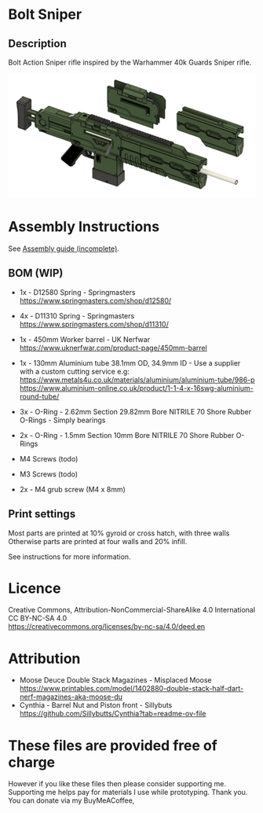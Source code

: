 # Bolt Sniper

## Description

Bolt Action Sniper rifle inspired by the Warhammer 40k Guards Sniper rifle.

<img src="Images/preview.png" width="800">



# Assembly Instructions
See [Assembly guide (incomplete)](instructions/instructions.md).


## BOM (WIP)
- 1x - D12580 Spring - Springmasters \
	https://www.springmasters.com/shop/d12580/ 
- 4x - D11310 Spring - Springmasters \
	https://www.springmasters.com/shop/d11310/  
- 1x - 450mm Worker barrel - UK Nerfwar \
	https://www.uknerfwar.com/product-page/450mm-barrel
- 1x - 130mm Aluminium tube 38.1mm OD, 34.9mm ID - Use a supplier with a custom cutting service e.g: \
    https://www.metals4u.co.uk/materials/aluminium/aluminium-tube/986-p \
    https://www.aluminium-online.co.uk/product/1-1-4-x-16swg-aluminium-round-tube/
	
- 3x - O-Ring -  2.62mm Section 29.82mm Bore NITRILE 70 Shore Rubber O-Rings - Simply bearings
- 2x - O-Ring - 	1.5mm Section 10mm Bore NITRILE 70 Shore Rubber O-Rings
- M4 Screws (todo)
- M3 Screws (todo)
- 2x - M4 grub screw (M4 x 8mm)

## Print settings
Most parts are printed at 10% gyroid or cross hatch, with three walls\
Otherwise parts are printed at four walls and 20% infill.

See instructions for more information.

# Licence
Creative Commons, Attribution-NonCommercial-ShareAlike 4.0 International \
CC BY-NC-SA 4.0 \
https://creativecommons.org/licenses/by-nc-sa/4.0/deed.en

# Attribution
- Moose Deuce Double Stack Magazines - Misplaced Moose \
	https://www.printables.com/model/1402880-double-stack-half-dart-nerf-magazines-aka-moose-du
- Cynthia - Barrel Nut and Piston front - Sillybuts \
	https://github.com/Sillybutts/Cynthia?tab=readme-ov-file

# These files are provided free of charge
However if you like these files then please consider supporting me. \
Supporting me helps pay for materials I use while prototyping. Thank you. \
You can donate via my BuyMeACoffee, 


